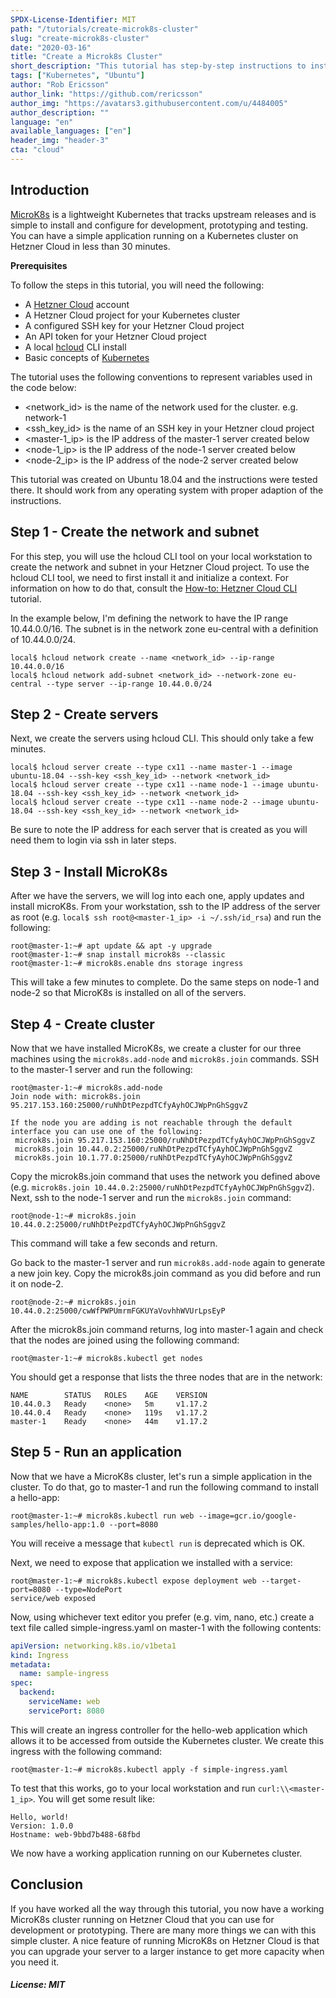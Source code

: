 ```yaml
---
SPDX-License-Identifier: MIT
path: "/tutorials/create-microk8s-cluster"
slug: "create-microk8s-cluster"
date: "2020-03-16"
title: "Create a Microk8s Cluster"
short_description: "This tutorial has step-by-step instructions to install and configure a MicroK8s cluster on Hetzner Cloud for development, prototyping and testing"
tags: ["Kubernetes", "Ubuntu"]
author: "Rob Ericsson"
author_link: "https://github.com/rericsson"
author_img: "https://avatars3.githubusercontent.com/u/4484005"
author_description: ""
language: "en"
available_languages: ["en"]
header_img: "header-3"
cta: "cloud"
---
```


## Introduction

[MicroK8s](https://microk8s.io/) is a lightweight Kubernetes that tracks upstream releases and is simple to install and configure for development, prototyping and testing. You can have a simple application running on a Kubernetes cluster on Hetzner Cloud in less than 30 minutes.  

**Prerequisites**

To follow the steps in this tutorial, you will need the following:
* A [Hetzner Cloud](https://www.hetzner.com/cloud) account
* A Hetzner Cloud project for your Kubernetes cluster
* A configured SSH key for your Hetzner Cloud project
* An API token for your Hetzner Cloud project
* A local [hcloud](https://github.com/hetznercloud/cli) CLI install
* Basic concepts of [Kubernetes](https://kubernetes.io/docs/concepts/)

The tutorial uses the following conventions to represent variables used in the code below:
* <network_id> is the name of the network used for the cluster. e.g. network-1
* <ssh_key_id> is the name of an SSH key in your Hetzner cloud project
* <master-1_ip> is the IP address of the master-1 server created below
* <node-1_ip> is the IP address of the node-1 server created below
* <node-2_ip> is the IP address of the node-2 server created below

This tutorial was created on Ubuntu 18.04 and the instructions were tested there. It should work from any operating system with proper adaption of the instructions.

## Step 1 - Create the network and subnet

For this step, you will use the hcloud CLI tool on your local workstation to create the network and subnet in your Hetzner Cloud project. To use the hcloud CLI tool, we need to first install it and initialize a context. For information on how to do that, consult the [How-to: Hetzner Cloud CLI](https://community.hetzner.com/tutorials/howto-hcloud-cli) tutorial.  

In the example below, I'm defining the network to have the IP range 10.44.0.0/16. The subnet is in the network zone eu-central with a definition of 10.44.0.0/24.

```shell
local$ hcloud network create --name <network_id> --ip-range 10.44.0.0/16
local$ hcloud network add-subnet <network_id> --network-zone eu-central --type server --ip-range 10.44.0.0/24
```

## Step 2 - Create servers

Next, we create the servers using hcloud CLI. This should only take a few minutes.

```
local$ hcloud server create --type cx11 --name master-1 --image ubuntu-18.04 --ssh-key <ssh_key_id> --network <network_id>
local$ hcloud server create --type cx11 --name node-1 --image ubuntu-18.04 --ssh-key <ssh_key_id> --network <network_id>
local$ hcloud server create --type cx11 --name node-2 --image ubuntu-18.04 --ssh-key <ssh_key_id> --network <network_id>
```

Be sure to note the IP address for each server that is created as you will need them to login via ssh in later steps.

## Step 3 - Install MicroK8s

After we have the servers, we will log into each one, apply updates and install microK8s. From your workstation, ssh to the IP address of the server as root (e.g. `local$ ssh root@<master-1_ip> -i ~/.ssh/id_rsa`) and run the following:

```shell
root@master-1:~# apt update && apt -y upgrade
root@master-1:~# snap install microk8s --classic
root@master-1:~# microk8s.enable dns storage ingress
```

This will take a few minutes to complete. Do the same steps on node-1 and node-2 so that MicroK8s is installed on all of the servers.

## Step 4 - Create cluster

Now that we have installed MicroK8s, we create a cluster for our three machines using the `microk8s.add-node` and `microk8s.join` commands. SSH to the master-1 server and run the following:

```
root@master-1:~# microk8s.add-node
Join node with: microk8s.join 95.217.153.160:25000/ruNhDtPezpdTCfyAyhOCJWpPnGhSggvZ

If the node you are adding is not reachable through the default interface you can use one of the following:
 microk8s.join 95.217.153.160:25000/ruNhDtPezpdTCfyAyhOCJWpPnGhSggvZ
 microk8s.join 10.44.0.2:25000/ruNhDtPezpdTCfyAyhOCJWpPnGhSggvZ
 microk8s.join 10.1.77.0:25000/ruNhDtPezpdTCfyAyhOCJWpPnGhSggvZ
```

Copy the microk8s.join command that uses the network you defined above (e.g. `microk8s.join 10.44.0.2:25000/ruNhDtPezpdTCfyAyhOCJWpPnGhSggvZ`). Next, ssh to the node-1 server and run the `microk8s.join` command:

```
root@node-1:~# microk8s.join 10.44.0.2:25000/ruNhDtPezpdTCfyAyhOCJWpPnGhSggvZ
```

This command will take a few seconds and return.

Go back to the master-1 server and run `microk8s.add-node` again to generate a new join key. Copy the microk8s.join command as you did before and run it on node-2.

```
root@node-2:~# microk8s.join 10.44.0.2:25000/cwWfPWPUmrmFGKUYaVovhhWVUrLpsEyP
```

After the microk8s.join command returns, log into master-1 again and check that the nodes are joined using the following command:

```shell
root@master-1:~# microk8s.kubectl get nodes
```

You should get a response that lists the three nodes that are in the network:

```
NAME        STATUS   ROLES    AGE    VERSION
10.44.0.3   Ready    <none>   5m     v1.17.2
10.44.0.4   Ready    <none>   119s   v1.17.2
master-1    Ready    <none>   44m    v1.17.2
```

## Step 5 - Run an application

Now that we have a MicroK8s cluster, let's run a simple application in the cluster. To do that, go to master-1 and run the following command to install a hello-app:

```shell
root@master-1:~# microk8s.kubectl run web --image=gcr.io/google-samples/hello-app:1.0 --port=8080
```

You will receive a message that `kubectl run` is deprecated which is OK.  

Next, we need to expose that application we installed with a service:

```shell
root@master-1:~# microk8s.kubectl expose deployment web --target-port=8080 --type=NodePort
service/web exposed
```

Now, using whichever text editor you prefer (e.g. vim, nano, etc.) create a text file called simple-ingress.yaml on master-1 with the following contents:

```yaml
apiVersion: networking.k8s.io/v1beta1
kind: Ingress
metadata:
  name: sample-ingress
spec:
  backend:
    serviceName: web
    servicePort: 8080
```

This will create an ingress controller for the hello-web application which allows it to be accessed from outside the Kubernetes cluster. We create this ingress with the following command:

```shell
root@master-1:~# microk8s.kubectl apply -f simple-ingress.yaml
```

To test that this works, go to your local workstation and run `curl:\\<master-1_ip>`. You will get some result like:

```
Hello, world!
Version: 1.0.0
Hostname: web-9bbd7b488-68fbd
```

We now have a working application running on our Kubernetes cluster.

## Conclusion

If you have worked all the way through this tutorial, you now have a working MicroK8s cluster running on Hetzner Cloud that you can use for development or prototyping. There are many more things we can with this simple cluster. A nice feature of running MicroK8s on Hetzner Cloud is that you can upgrade your server to a larger instance to get more capacity when you need it.

##### License: MIT

<!--

Contributor's Certificate of Origin

By making a contribution to this project, I certify that:

(a) The contribution was created in whole or in part by me and I have
    the right to submit it under the license indicated in the file; or

(b) The contribution is based upon previous work that, to the best of my
    knowledge, is covered under an appropriate license and I have the
    right under that license to submit that work with modifications,
    whether created in whole or in part by me, under the same license
    (unless I am permitted to submit under a different license), as
    indicated in the file; or

(c) The contribution was provided directly to me by some other person
    who certified (a), (b) or (c) and I have not modified it.

(d) I understand and agree that this project and the contribution are
    public and that a record of the contribution (including all personal
    information I submit with it, including my sign-off) is maintained
    indefinitely and may be redistributed consistent with this project
    or the license(s) involved.

Signed-off-by: Rob Ericsson rob@l10systems.com
-->
